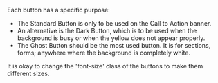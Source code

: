 Each button has a specific purpose:
- The Standard Button is only to be used on the Call to Action banner.
- An alternative is the Dark Button, which is to be used when the background is busy or when the yellow does not appear properly.
- The Ghost Button should be the most used button. It is for sections, forms; anywhere where the background is completely white.

It is okay to change the 'font-size' class of the buttons to make them different sizes.
